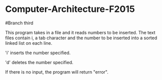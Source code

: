 # Computer-Architecture-F2015
#Branch third

This program takes in a file and it reads numbers to be inserted. The text files contain i, a tab character and the number to be inserted into a sorted linked list on each line.

'i' inserts the number specified.

'd' deletes the number specified.

If there is no input, the program will return "error".
